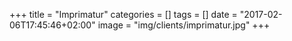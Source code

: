 +++
title = "Imprimatur"
categories = []
tags = []
date = "2017-02-06T17:45:46+02:00"
image = "img/clients/imprimatur.jpg"
+++

